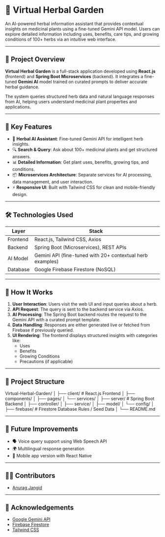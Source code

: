 # 🌿 Virtual Herbal Garden

An AI-powered herbal information assistant that provides contextual insights on medicinal plants using a fine-tuned Gemini API model. Users can explore detailed information including uses, benefits, care tips, and growing conditions of 100+ herbs via an intuitive web interface.

---

## 🚀 Project Overview

**Virtual Herbal Garden** is a full-stack application developed using **React.js** (frontend) and **Spring Boot Microservices** (backend). It integrates a fine-tuned **Gemini AI** model trained on curated prompts to deliver accurate herbal guidance. 

The system queries structured herb data and natural language responses from AI, helping users understand medicinal plant properties and applications.

---

## 🧠 Key Features

- 🌱 **Herbal AI Assistant**: Fine-tuned Gemini API for intelligent herb insights.
- 🔍 **Search & Query**: Ask about 100+ medicinal plants and get structured answers.
- 📊 **Detailed Information**: Get plant uses, benefits, growing tips, and conditions.
- 📦 **Microservices Architecture**: Separate services for AI processing, data management, and user interaction.
- ⚡ **Responsive UI**: Built with Tailwind CSS for clean and mobile-friendly design.

---

## 🛠️ Technologies Used

| Layer        | Stack                                                                 |
|--------------|------------------------------------------------------------------------|
| Frontend     | React.js, Tailwind CSS, Axios                                          |
| Backend      | Spring Boot (Microservices), REST APIs                                 |
| AI Model     | Gemini API (fine-tuned with 20+ contextual herb examples)              |
| Database     | Google Firebase Firestore (NoSQL)                                      |

---

## 🧪 How It Works

1. **User Interaction**: Users visit the web UI and input queries about a herb.
2. **API Request**: The query is sent to the backend service via Axios.
3. **AI Processing**: The Spring Boot backend routes the request to the Gemini API with a curated prompt template.
4. **Data Handling**: Responses are either generated live or fetched from Firebase if previously queried.
5. **UI Rendering**: The frontend displays structured insights with categories like:
   - Uses
   - Benefits
   - Growing Conditions
   - Precautions (if applicable)

---

## 📁 Project Structure

Virtual-Herbal-Garden/
│
├── client/ # React.js Frontend
│ ├── components/
│ ├── pages/
│ └── services/
│
├── server/ # Spring Boot Backend
│ ├── controller/
│ ├── service/
│ ├── model/
│ └── config/
│
├── firebase/ # Firestore Database Rules / Seed Data
│
└── README.md

---

## 🔮 Future Improvements

- 🗣️ Voice query support using Web Speech API
- 🌍 Multilingual response generation
- 📱 Mobile app version with React Native

---

## 🧑‍💻 Contributors

- [Anurag Jangid](https://github.com/Anuragjangid-Git)
---

## 🙌 Acknowledgements

- [Google Gemini API](https://deepmind.google/technologies/gemini/)
- [Firebase Firestore](https://firebase.google.com/docs/firestore)
- [Tailwind CSS](https://tailwindcss.com/)

